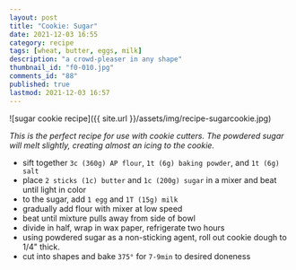 ```yaml
---
layout: post
title: "Cookie: Sugar"
date: 2021-12-03 16:55
category: recipe
tags: [wheat, butter, eggs, milk] 
description: "a crowd-pleaser in any shape"
thumbnail_id: "f0-010.jpg"
comments_id: "88"
published: true
lastmod: 2021-12-03 16:57
---
```


![sugar cookie recipe]({{ site.url }}/assets/img/recipe-sugarcookie.jpg)

_This is the perfect recipe for use with cookie cutters. The powdered sugar will melt slightly, creating almost an icing to the cookie._

* sift together `3c (360g) AP flour`, `1t (6g) baking powder`, and `1t (6g) salt`
* place `2 sticks (1c) butter` and `1c (200g) sugar` in a mixer and beat until light in color
* to the sugar, add `1 egg` and `1T (15g) milk`
* gradually add flour with mixer at low speed
* beat until mixture pulls away from side of bowl
* divide in half, wrap in wax paper, refrigerate two hours
* using powdered sugar as a non-sticking agent, roll out cookie dough to 1/4" thick. 
* cut into shapes and bake `375°` for `7-9min` to desired doneness

